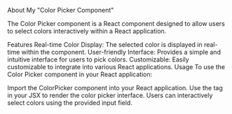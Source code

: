About My "Color Picker Component"


The Color Picker component is a React component designed to allow users to select colors interactively within a React application.

Features
Real-time Color Display: The selected color is displayed in real-time within the component.
User-friendly Interface: Provides a simple and intuitive interface for users to pick colors.
Customizable: Easily customizable to integrate into various React applications.
Usage
To use the Color Picker component in your React application:

Import the ColorPicker component into your React application.
Use the <ColorPicker /> tag in your JSX to render the color picker interface.
Users can interactively select colors using the provided input field.
